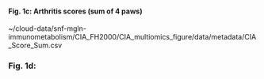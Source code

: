 #### Fig. 1c: Arthritis scores (sum of 4 paws)
~/cloud-data/snf-mgln-immunometabolism/CIA_FH2000/CIA_multiomics_figure/data/metadata/CIA_Score_Sum.csv

### Fig. 1d:
